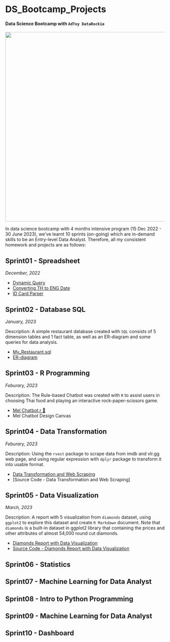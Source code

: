 # DS_Bootcamp_Projects
#### Data Science Bootcamp with `AdToy DataRockie`

<img src="https://user-images.githubusercontent.com/125655019/219699167-b8e325a5-3283-4d29-b4c8-51dd6ed0c1d3.png" width="600" height="600">

In data science bootcamp with 4 months intensive program (15 Dec 2022 - 30 June 2023), we've learnt 10 sprints (on-going) which are in-demand skills to be an Entry-level Data Analyst. Therefore, all my consistent homework and projects are as follows:

## Sprint01 - Spreadsheet

*December, 2022*

* [Dynamic Query](https://github.com/TanyamonSiri/DS_Bootcamp_Projects/blob/main/Spreadsheet/DynamicQuery.jpg)
* [Converting TH to ENG Date](https://github.com/TanyamonSiri/DS_Bootcamp_Projects/blob/main/Spreadsheet/Convert_TH_to_EN_Date.jpg)
* [ID Card Parser](https://github.com/TanyamonSiri/DS_Bootcamp_Projects/blob/main/Spreadsheet/IDCardParser.jpg)



## Sprint02 - Database SQL

*January, 2023*

Description: A simple restaurant database created with `SQL` consists of 5 dimension tables and 1 fact table, as well as an ER-diagram and some queries for data analysis. 
* [My_Restaurant.sql](https://replit.com/@TanyamonSirikan/BootcampHomeworkSQL#main.sql)
* [ER-diagram](https://dbdiagram.io/d/63d8d697296d97641d7d4acc)



## Sprint03 - R Programming

*Feburary, 2023*

Description: The Rule-based Chatbot was created with `R` to assist users in choosing Thai food and playing an interactive rock-paper-scissors game.

* [Mel Chatbot.r 🐻](https://replit.com/@TanyamonSirikan/Bootcamp07RHW0102) 
* Mel Chatbot Design Canvas


## Sprint04 - Data Transformation
*Feburary, 2023*

Description:  Using the `rvest` package to scrape data from imdb and vlr.gg web page, and using regular expression with `dplyr` package to transform it into usable format.

* [Data Transformation and Web Scraping](https://datalore.jetbrains.com/view/notebook/eclEZBSQvyvUOvifkyoaE9)
* [Source Code - Data Transformation and Web Scraping]

## Sprint05 - Data Visualization

*March, 2023*

Description: A report with 5 visualization from `diamonds` dataset, using `ggplot2` to explore this dataset and create `R Markdown` document. Note that
`diamonds` is a built-in dataset in ggplot2 library that containing the prices and other attributes of almost 54,000 round cut diamonds.

* [Diamonds Report with Data Visualization](http://rpubs.com/Sleepping/Diamonds_report)
* [Source Code - Diamonds Report with Data Visualization](https://github.com/TanyamonSiri/DS_Bootcamp_Projects/blob/main/Data%20Visualization/Diamonds_report_rev00.Rmd)

## Sprint06 - Statistics

## Sprint07 - Machine Learning for Data Analyst

## Sprint08 - Intro to Python Programming

## Sprint09 - Machine Learning for Data Analyst

## Sprint10 - Dashboard 
